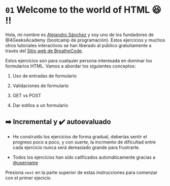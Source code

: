 
# `01` Welcome to the world of HTML 😆 !!

Hola, mi nombre es [Alejandro Sánchez](http://alesanchezr.com) y soy uno de los fundadores de @4GeeksAcademy (bootcamp de programación). Estos ejercicios y muchos otros tutoriales interactivos se han liberado al público gratuitamente a través del [Sitio web de BreatheCode](www.BreatheCo.de).

Estos ejercicios son para cualquier persona interesada en dominar los formularios HTML. Vamos a abordar los siguientes conceptos:

1. Uso de entradas de formulario

2. Validaciones de formulario

3. GET vs POST

4. Dar estilos a un formulario

## ➡️ Incremental y ✔️ autoevaluado

- He construido los ejercicios de forma gradual, deberías sentir el progreso poco a poco, y con suerte, la incrmento de dificultad entre cada ejercicio nunca será demasiado grande para frustrarte.

- Todos los ejercicios han sido calificados automáticamente gracias a [@username](https://github.com/haydavid23)

Presiona `next` en la parte superior de estas instrucciones para comenzar con el primer ejecicio.
